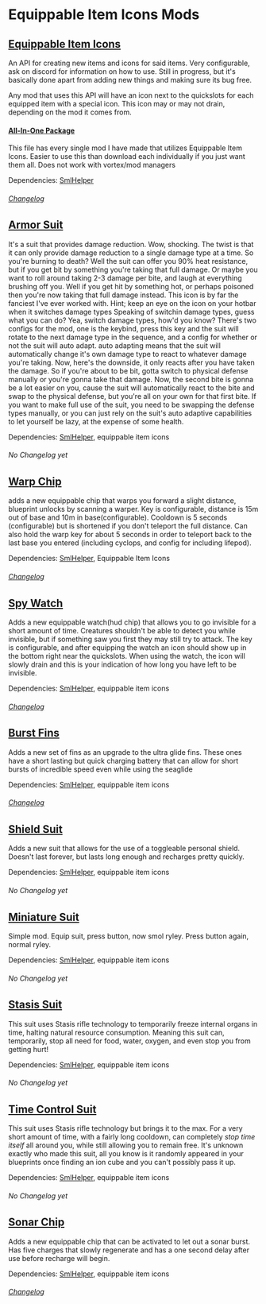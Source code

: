 # Equippable Item Icons Mods

## [Equippable Item Icons](https://github.com/EldritchCarMaker/My-Subnautica-Mods/files/10304452/EquippableItemIcons.zip)


An API for creating new items and icons for said items. Very configurable, ask on discord for information on how to use. Still in progress, but it's basically done apart from adding new things and making sure its bug free.

Any mod that uses this API will have an icon next to the quickslots for each equipped item with a special icon. This icon may or may not drain, depending on the mod it comes from.

#### [All-In-One Package](https://github.com/Nagorogan/My-Subnautica-Mods/files/9689290/All-In-One.zip)

This file has every single mod I have made that utilizes Equippable Item Icons. Easier to use this than download each individually if you just want them all. Does not work with vortex/mod managers

Dependencies: [SmlHelper](https://www.nexusmods.com/subnautica/mods/113)
###### [Changelog](https://github.com/Nagorogan/My-Subnautica-Mods/blob/main/EquippableItemIcons/Changelog.md)

## [Armor Suit](https://github.com/EldritchCarMaker/My-Subnautica-Mods/files/10304456/ArmorSuit.zip)


It's a suit that provides damage reduction. Wow, shocking. The twist is that it can only provide damage reduction to a single damage type at a time. So you're burning to death? Well the suit can offer you 90% heat resistance, but if you get bit by something you're taking that full damage. Or maybe you want to roll around taking 2-3 damage per bite, and laugh at everything brushing off you. Well if you get hit by something hot, or perhaps poisoned then you're now taking that full damage instead. This icon is by far the fanciest I've ever worked with. Hint; keep an eye on the icon on your hotbar when it switches damage types Speaking of switchin damage types, guess what you can do? Yea, switch damage types, how'd you know? There's two configs for the mod, one is the keybind, press this key and the suit will rotate to the next damage type in the sequence, and a config for whether or not the suit will auto adapt. auto adapting means that the suit will automatically change it's own damage type to react to whatever damage you're taking. Now, here's the downside, it only reacts after you have taken the damage. So if you're about to be bit, gotta switch to physical defense manually or you're gonna take that damage. Now, the second bite is gonna be a lot easier on you, cause the suit will automatically react to the bite and swap to the physical defense, but you're all on your own for that first bite. If you want to make full use of the suit, you need to be swapping the defense types manually, or you can just rely on the suit's auto adaptive capabilities to let yourself be lazy, at the expense of some health.

Dependencies: [SmlHelper](https://www.nexusmods.com/subnautica/mods/113), equippable item icons
###### No Changelog yet

## [Warp Chip](https://github.com/Nagorogan/My-Subnautica-Mods/files/9689291/WarpChip.zip)


adds a new equippable chip that warps you forward a slight distance, blueprint unlocks by scanning a warper. Key is configurable, distance is 15m out of base and 10m in base(configurable). Cooldown is 5 seconds (configurable) but is shortened if you don't teleport the full distance. Can also hold the warp key for about 5 seconds in order to teleport back to the last base you entered (including cyclops, and config for including lifepod).

Dependencies: [SmlHelper](https://www.nexusmods.com/subnautica/mods/113), Equippable Item Icons
###### [Changelog](https://github.com/Nagorogan/My-Subnautica-Mods/blob/main/WarpChip/Changelog.md)


## [Spy Watch](https://github.com/Nagorogan/My-Subnautica-Mods/files/9689293/SpyWatch.zip)


Adds a new equippable watch(hud chip) that allows you to go invisible for a short amount of time. Creatures shouldn't be able to detect you while invisible, but if something saw you first they may still try to attack. The key is configurable, and after equipping the watch an icon should show up in the bottom right near the quickslots. When using the watch, the icon will slowly drain and this is your indication of how long you have left to be invisible.


Dependencies: [SmlHelper](https://www.nexusmods.com/subnautica/mods/113), equippable item icons
###### [Changelog](https://github.com/Nagorogan/My-Subnautica-Mods/blob/main/SpyWatch/Changelog.md)


## [Burst Fins](https://github.com/Nagorogan/My-Subnautica-Mods/files/9689294/BurstFins.zip)


Adds a new set of fins as an upgrade to the ultra glide fins. These ones have a short lasting but quick charging battery that can allow for short bursts of incredible speed even while using the seaglide

Dependencies: [SmlHelper](https://www.nexusmods.com/subnautica/mods/113), equippable item icons
###### [Changelog](https://github.com/Nagorogan/My-Subnautica-Mods/blob/main/BurstFins/Changelog.md)


## [Shield Suit](https://github.com/Nagorogan/My-Subnautica-Mods/files/9689295/ShieldSuit.zip)


Adds a new suit that allows for the use of a toggleable personal shield. Doesn't last forever, but lasts long enough and recharges pretty quickly. 

Dependencies: [SmlHelper](https://www.nexusmods.com/subnautica/mods/113), equippable item icons
###### No Changelog yet

## [Miniature Suit](https://github.com/Nagorogan/My-Subnautica-Mods/files/9689299/MiniatureSuit.zip)


Simple mod. Equip suit, press button, now smol ryley. Press button again, normal ryley.

Dependencies: [SmlHelper](https://www.nexusmods.com/subnautica/mods/113), equippable item icons
###### No Changelog yet

## [Stasis Suit](https://github.com/Nagorogan/My-Subnautica-Mods/files/9689300/StasisSuit.zip)


This suit uses Stasis rifle technology to temporarily freeze internal organs in time, halting natural resource consumption. Meaning this suit can, temporarily, stop all need for food, water, oxygen, and even stop you from getting hurt!

Dependencies: [SmlHelper](https://www.nexusmods.com/subnautica/mods/113), equippable item icons
###### No Changelog yet

## [Time Control Suit](https://github.com/Nagorogan/My-Subnautica-Mods/files/9689301/TimeControlSuit.zip)


This suit uses Stasis rifle technology but brings it to the max. For a very short amount of time, with a fairly long cooldown, can completely *stop time itself* all around you, while still allowing you to remain free. It's unknown exactly who made this suit, all you know is it randomly appeared in your blueprints once finding an ion cube and you can't possibly pass it up.

Dependencies: [SmlHelper](https://www.nexusmods.com/subnautica/mods/113), equippable item icons
###### No Changelog yet

## [Sonar Chip](https://github.com/Nagorogan/My-Subnautica-Mods/files/9689297/SonarChip.zip)


Adds a new equippable chip that can be activated to let out a sonar burst. Has five charges that slowly regenerate and has a one second delay after use before recharge will begin.

Dependencies: [SmlHelper](https://www.nexusmods.com/subnautica/mods/113), equippable item icons
###### [Changelog](https://github.com/Nagorogan/My-Subnautica-Mods/blob/main/SonarChip/Changelog.md)

